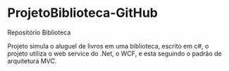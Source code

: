 # ProjetoBiblioteca-GitHub
Repositório Biblioteca

Projeto simula o aluguel de livros em uma biblioteca, escrito em c#, o projeto utiliza o web service do .Net, o WCF, e esta seguindo o padrão de arquitetura MVC.


